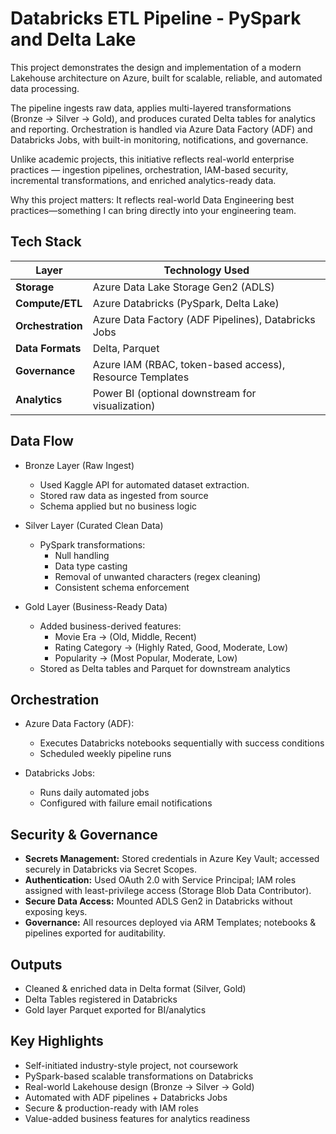 # Databricks ETL Pipeline - PySpark and Delta Lake
This project demonstrates the design and implementation of a modern Lakehouse architecture on Azure, built for scalable, reliable, and automated data processing.

The pipeline ingests raw data, applies multi-layered transformations (Bronze → Silver → Gold), and produces curated Delta tables for analytics and reporting. Orchestration is handled via Azure Data Factory (ADF) and Databricks Jobs, with built-in monitoring, notifications, and governance.

Unlike academic projects, this initiative reflects real-world enterprise practices — ingestion pipelines, orchestration, IAM-based security, incremental transformations, and enriched analytics-ready data. 

Why this project matters: It reflects real-world Data Engineering best practices—something I can bring directly into your engineering team.

## Tech Stack  

| Layer               | Technology Used                                                                 |
|---------------------|---------------------------------------------------------------------------------|
| **Storage**         | Azure Data Lake Storage Gen2 (ADLS)                                             |
| **Compute/ETL**     | Azure Databricks (PySpark, Delta Lake)                                          |
| **Orchestration**   | Azure Data Factory (ADF Pipelines), Databricks Jobs                             |
| **Data Formats**    | Delta, Parquet                                                                  |
| **Governance**      | Azure IAM (RBAC, token-based access), Resource Templates                        |
| **Analytics**       | Power BI (optional downstream for visualization)                                |

## Data Flow
- Bronze Layer (Raw Ingest)
  - Used Kaggle API for automated dataset extraction. 
  - Stored raw data as ingested from source
  - Schema applied but no business logic

- Silver Layer (Curated Clean Data)
  - PySpark transformations:
    - Null handling
    - Data type casting
    - Removal of unwanted characters (regex cleaning)
    - Consistent schema enforcement

- Gold Layer (Business-Ready Data)
  - Added business-derived features:
    - Movie Era → (Old, Middle, Recent)
    - Rating Category → (Highly Rated, Good, Moderate, Low)
    - Popularity → (Most Popular, Moderate, Low)
  - Stored as Delta tables and Parquet for downstream analytics

## Orchestration

- Azure Data Factory (ADF):
  - Executes Databricks notebooks sequentially with success conditions
  - Scheduled weekly pipeline runs

- Databricks Jobs:
  - Runs daily automated jobs
  - Configured with failure email notifications

## Security & Governance

- **Secrets Management:** Stored credentials in Azure Key Vault; accessed securely in Databricks via Secret Scopes.  
- **Authentication:** Used OAuth 2.0 with Service Principal; IAM roles assigned with least-privilege access (Storage Blob Data Contributor).  
- **Secure Data Access:** Mounted ADLS Gen2 in Databricks without exposing keys.  
- **Governance:** All resources deployed via ARM Templates; notebooks & pipelines exported for auditability.  

## Outputs
- Cleaned & enriched data in Delta format (Silver, Gold)
- Delta Tables registered in Databricks
- Gold layer Parquet exported for BI/analytics

## Key Highlights

- Self-initiated industry-style project, not coursework
- PySpark-based scalable transformations on Databricks
- Real-world Lakehouse design (Bronze → Silver → Gold)
- Automated with ADF pipelines + Databricks Jobs
- Secure & production-ready with IAM roles
- Value-added business features for analytics readiness
